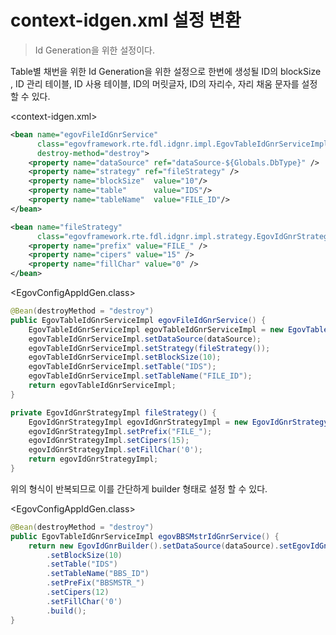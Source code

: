# context-idgen.xml  설정 변환

> Id Generation을 위한 설정이다.



Table별 채번을 위한 Id Generation을 위한 설정으로 한번에 생성될 ID의 blockSize , ID 관리 테이블, ID 사용 테이블, ID의 머릿글자, ID의 자리수, 자리 채움 문자를 설정 할 수 있다. 

<context-idgen.xml>

```xml
<bean name="egovFileIdGnrService"
      class="egovframework.rte.fdl.idgnr.impl.EgovTableIdGnrServiceImpl"
      destroy-method="destroy">
    <property name="dataSource" ref="dataSource-${Globals.DbType}" />
    <property name="strategy" ref="fileStrategy" />
    <property name="blockSize"  value="10"/>
    <property name="table"      value="IDS"/>
    <property name="tableName"  value="FILE_ID"/>
</bean>

<bean name="fileStrategy"
      class="egovframework.rte.fdl.idgnr.impl.strategy.EgovIdGnrStrategyImpl">
    <property name="prefix" value="FILE_" />
    <property name="cipers" value="15" />
    <property name="fillChar" value="0" />
</bean>
```


<EgovConfigAppIdGen.class>

```java
@Bean(destroyMethod = "destroy")
public EgovTableIdGnrServiceImpl egovFileIdGnrService() {
    EgovTableIdGnrServiceImpl egovTableIdGnrServiceImpl = new EgovTableIdGnrServiceImpl();
    egovTableIdGnrServiceImpl.setDataSource(dataSource);
    egovTableIdGnrServiceImpl.setStrategy(fileStrategy());
    egovTableIdGnrServiceImpl.setBlockSize(10);
    egovTableIdGnrServiceImpl.setTable("IDS");
    egovTableIdGnrServiceImpl.setTableName("FILE_ID");
    return egovTableIdGnrServiceImpl;
}

private EgovIdGnrStrategyImpl fileStrategy() {
    EgovIdGnrStrategyImpl egovIdGnrStrategyImpl = new EgovIdGnrStrategyImpl();
    egovIdGnrStrategyImpl.setPrefix("FILE_");
    egovIdGnrStrategyImpl.setCipers(15);
    egovIdGnrStrategyImpl.setFillChar('0');
    return egovIdGnrStrategyImpl;
}

```



위의 형식이 반복되므로 이를 간단하게 builder 형태로 설정 할 수 있다.

<EgovConfigAppIdGen.class>

```java
@Bean(destroyMethod = "destroy")
public EgovTableIdGnrServiceImpl egovBBSMstrIdGnrService() {
    return new EgovIdGnrBuilder().setDataSource(dataSource).setEgovIdGnrStrategyImpl(new EgovIdGnrStrategyImpl())
        .setBlockSize(10)
        .setTable("IDS")
        .setTableName("BBS_ID")
        .setPreFix("BBSMSTR_")
        .setCipers(12)
        .setFillChar('0')
        .build();
}

```

